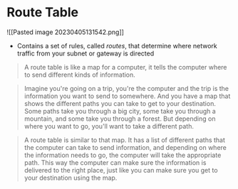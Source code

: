 # Route Table
![[Pasted image 20230405131542.png]]
- Contains a set of rules, called *routes*, that determine where network traffic from your subnet or gateway is directed

> A route table is like a map for a computer, it tells the computer where to send different kinds of information.

>Imagine you're going on a trip, you're the computer and the trip is the information you want to send to somewhere. And you have a map that shows the different paths you can take to get to your destination. Some paths take you through a big city, some take you through a mountain, and some take you through a forest. But depending on where you want to go, you'll want to take a different path.

>A route table is similar to that map. It has a list of different paths that the computer can take to send information, and depending on where the information needs to go, the computer will take the appropriate path. This way the computer can make sure the information is delivered to the right place, just like you can make sure you get to your destination using the map.
